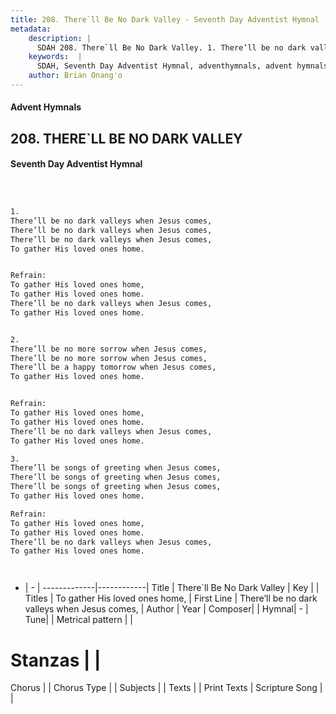 ```yaml
---
title: 208. There`ll Be No Dark Valley - Seventh Day Adventist Hymnal
metadata:
    description: |
      SDAH 208. There`ll Be No Dark Valley. 1. There’ll be no dark valleys when Jesus comes, There’ll be no dark valleys when Jesus comes, There’ll be no dark valleys when Jesus comes, To gather His loved ones home. 
    keywords:  |
      SDAH, Seventh Day Adventist Hymnal, adventhymnals, advent hymnals, There`ll Be No Dark Valley, There’ll be no dark valleys when Jesus comes, ,To gather His loved ones home,
    author: Brian Onang'o
---
```


#### Advent Hymnals
## 208. THERE`LL BE NO DARK VALLEY
#### Seventh Day Adventist Hymnal

```txt



1.
There’ll be no dark valleys when Jesus comes,
There’ll be no dark valleys when Jesus comes,
There’ll be no dark valleys when Jesus comes,
To gather His loved ones home.


Refrain:
To gather His loved ones home,
To gather His loved ones home.
There’ll be no dark valleys when Jesus comes,
To gather His loved ones home.


2.
There’ll be no more sorrow when Jesus comes,
There’ll be no more sorrow when Jesus comes,
There’ll be a happy tomorrow when Jesus comes,
To gather His loved ones home.


Refrain:
To gather His loved ones home,
To gather His loved ones home.
There’ll be no dark valleys when Jesus comes,
To gather His loved ones home.

3.
There’ll be songs of greeting when Jesus comes,
There’ll be songs of greeting when Jesus comes,
There’ll be songs of greeting when Jesus comes,
To gather His loved ones home.

Refrain:
To gather His loved ones home,
To gather His loved ones home.
There’ll be no dark valleys when Jesus comes,
To gather His loved ones home.




```

- |   -  |
-------------|------------|
Title | There`ll Be No Dark Valley |
Key |  |
Titles | To gather His loved ones home, |
First Line | There’ll be no dark valleys when Jesus comes, |
Author | 
Year | 
Composer|  |
Hymnal|  - |
Tune|  |
Metrical pattern | |
# Stanzas |  |
Chorus |  |
Chorus Type |  |
Subjects |  |
Texts |  |
Print Texts | 
Scripture Song |  |
  
